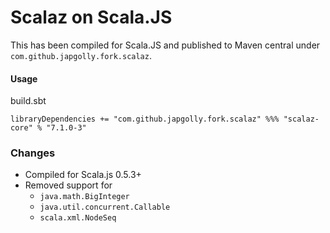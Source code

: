 # Scalaz on Scala.JS

This has been compiled for Scala.JS and published to Maven central under `com.github.japgolly.fork.scalaz`.

#### Usage

build.sbt
```
libraryDependencies += "com.github.japgolly.fork.scalaz" %%% "scalaz-core" % "7.1.0-3"
```

### Changes

* Compiled for Scala.js 0.5.3+
* Removed support for
  * `java.math.BigInteger`
  * `java.util.concurrent.Callable`
  * `scala.xml.NodeSeq`
